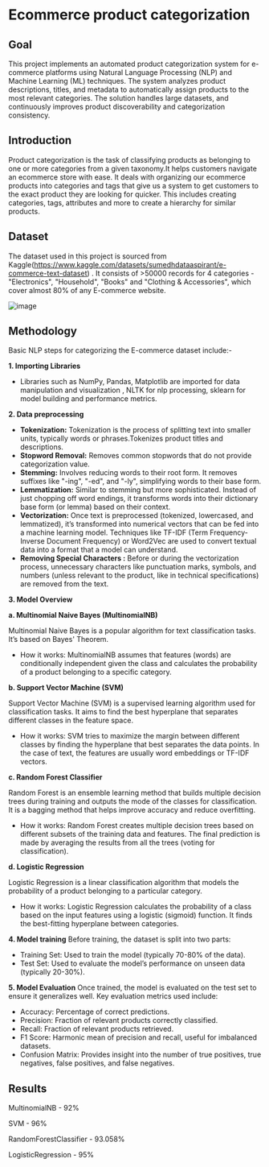 # Ecommerce product categorization

## Goal
This project implements an automated product categorization system for e-commerce platforms using Natural Language Processing (NLP) and Machine Learning (ML) techniques. The system analyzes product descriptions, titles, and metadata to automatically assign products to the most relevant categories. The solution handles large datasets, and continuously improves product discoverability and categorization consistency.

## Introduction
Product categorization is the task of classifying products as belonging to one or more categories from a given taxonomy.It helps customers navigate an ecommerce store with ease. It deals with organizing our ecommerce products into categories and tags that give us a system to get customers to the exact product they are looking for quicker. This includes creating categories, tags, attributes and more to create a hierarchy for similar products. 

## Dataset
The dataset used in this project is sourced from Kaggle(https://www.kaggle.com/datasets/sumedhdataaspirant/e-commerce-text-dataset) . It consists of >50000 records for 4 categories - "Electronics", "Household", "Books" and "Clothing & Accessories", which cover almost 80% of any E-commerce website.

![image](https://github.com/user-attachments/assets/5647eacf-2a1b-40f7-b887-7283216ee25d)


## Methodology
Basic NLP steps for categorizing the E-commerce dataset include:-

**1. Importing Libraries**

 - Libraries such as NumPy, Pandas, Matplotlib are imported for data manipulation and visualization , NLTK for nlp processing, sklearn for model building and performance metrics.
   
**2. Data preprocessing**
   
 - **Tokenization:** Tokenization is the process of splitting text into smaller units, typically words or phrases.Tokenizes product titles and descriptions.
 - **Stopword Removal:** Removes common stopwords that do not provide categorization value.
 - **Stemming:** Involves reducing words to their root form. It removes suffixes like "-ing", "-ed", and "-ly", simplifying words to their base form.
 - **Lemmatization:** Similar to stemming but more sophisticated. Instead of just chopping off word endings, it transforms words into their dictionary base form (or lemma) based on their context.
 - **Vectorization:** Once text is preprocessed (tokenized, lowercased, and lemmatized), it’s transformed into numerical vectors that can be fed into a machine learning model. Techniques like TF-IDF (Term Frequency-Inverse Document Frequency) or Word2Vec are used to convert textual data into a format that a model can understand.
 - **Removing Special Characters :** Before or during the vectorization process, unnecessary characters like punctuation marks, symbols, and numbers (unless relevant to the product, like in technical specifications) are removed from the text.

**3. Model Overview**

**a. Multinomial Naive Bayes (MultinomialNB)**

Multinomial Naive Bayes is a popular algorithm for text classification tasks. It’s based on Bayes' Theorem.
- How it works: MultinomialNB assumes that features (words) are conditionally independent given the class and calculates the probability of a product belonging to a specific category.

**b. Support Vector Machine (SVM)**

Support Vector Machine (SVM) is a supervised learning algorithm used for classification tasks. It aims to find the best hyperplane that separates different classes in the feature space.
 - How it works: SVM tries to maximize the margin between different classes by finding the hyperplane that best separates the data points. In the case of text, the features are usually word embeddings or TF-IDF vectors.

**c. Random Forest Classifier**

Random Forest is an ensemble learning method that builds multiple decision trees during training and outputs the mode of the classes for classification. It is a bagging method that helps improve accuracy and reduce overfitting.

 - How it works: Random Forest creates multiple decision trees based on different subsets of the training data and features. The final prediction is made by averaging the results from all the trees (voting for classification).

**d. Logistic Regression**

Logistic Regression is a linear classification algorithm that models the probability of a product belonging to a particular category. 
- How it works: Logistic Regression calculates the probability of a class based on the input features using a logistic (sigmoid) function. It finds the best-fitting hyperplane between categories.

**4. Model training**
Before training, the dataset is split into two parts:
 - Training Set: Used to train the model (typically 70-80% of the data).
 - Test Set: Used to evaluate the model’s performance on unseen data (typically 20-30%).

**5. Model Evaluation**
Once trained, the model is evaluated on the test set to ensure it generalizes well. Key evaluation metrics used include:

 - Accuracy: Percentage of correct predictions.
 - Precision: Fraction of relevant products correctly classified.
 - Recall: Fraction of relevant products retrieved.
 - F1 Score: Harmonic mean of precision and recall, useful for imbalanced datasets.
 - Confusion Matrix: Provides insight into the number of true positives, true negatives, false positives, and false negatives.

## Results

MultinomialNB - 92%

SVM - 96%

RandomForestClassifier - 93.058%

LogisticRegression - 95%

